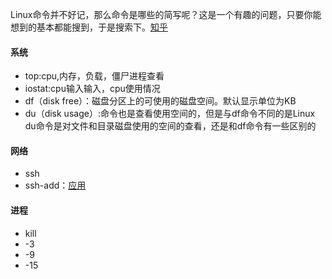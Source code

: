   Linux命令并不好记，那么命令是哪些的简写呢？这是一个有趣的问题，只要你能想到的基本都能搜到，于是搜索下。[知乎](https://www.zhihu.com/question/49073893?sort=created)
  
#### 系统
* top:cpu,内存，负载，僵尸进程查看
* iostat:cpu输入输入，cpu使用情况
* df（disk free）：磁盘分区上的可使用的磁盘空间。默认显示单位为KB
* du（disk usage）:命令也是查看使用空间的，但是与df命令不同的是Linux du命令是对文件和目录磁盘使用的空间的查看，还是和df命令有一些区别的

#### 网络
* ssh
* ssh-add：[应用](https://www.cnblogs.com/edward2013/p/5396254.html)

#### 进程
* kill 
 * -3
 * -9
 * -15 
